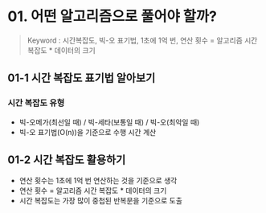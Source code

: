 # 01. 어떤 알고리즘으로 풀어야 할까?
> Keyword : 시간복잡도, 빅-오 표기법, 1초에 1억 번, 연산 횟수 = 알고리즘 시간 복잡도 * 데이터의 크기


## 01-1 시간 복잡도 표기법 알아보기
### 시간 복잡도 유형
- 빅-오메가(최선일 때) / 빅-세타(보통일 때) / 빅-오(최악일 때)
- 빅-오 표기법(O(n))을 기준으로 수행 시간 계산 


## 01-2 시간 복잡도 활용하기
- 연산 횟수는 1초에 1억 번 연산하는 것을 기준으로 생각
- 연산 횟수 = 알고리즘 시간 복잡도 * 데이터의 크기
- 시간 복잡도는 가장 많이 중첩된 반복문을 기준으로 도출